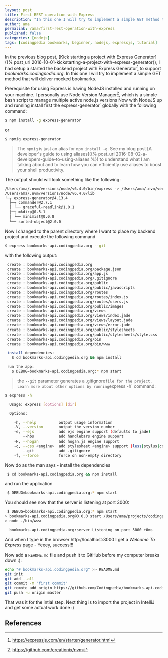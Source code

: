 ```yaml
---
layout: post
title: First REST operation with Express
description: "In this one I will try to implement a simple GET method that will deliver mocked bookmarks."
author: ama
permalink: /ama/first-rest-operation-with-express
published: false
categories: [nodejs]
tags: [codingpedia bookmarks, beginner, nodejs, expressjs, tutorial]
---
```


In the previous blog post, [Kick starting a project with Express Generator]({% post_url 2016-10-01-kickstarting-a-project-with-express-generator}),
I had setup a started the backend project with Express Generator[^1] to support _bookmarks.codingpedia.org_. In this one I will try to implement
a simple GET method that will deliver mocked bookmarks.

[^1]: <https://expressjs.com/en/starter/generator.html>

<!--more-->

Prerequisite for using Express is having NodeJS installed and running on your machine. I personally use Node Version Manager[^4], which is a simple bash script to manage multiple active node.js versions
Now with NodeJS up and running install first the express-generator` globally with the following command:

[^4]: <https://github.com/creationix/nvm>

```bash
$ npm install -g express-generator
```

or

```bash
$ npmig express-generator
```

> The `npmig` is just an alias for `npm install -g`. See my blog post [A developer's guide to using aliases]({% post_url 2016-08-02-a-developers-guide-to-using-aliases %}) to understand what I am talking about and to learn
how you can efficiently use aliases to boost your shell productivity.

The output should will look something like the following:

```bash
/Users/ama/.nvm/versions/node/v6.4.0/bin/express -> /Users/ama/.nvm/versions/node/v6.4.0/lib/node_modules/express-generator/bin/express
/Users/ama/.nvm/versions/node/v6.4.0/lib
└─┬ express-generator@4.13.4
  ├─┬ commander@2.7.1
  │ └── graceful-readlink@1.0.1
  ├─┬ mkdirp@0.5.1
  │ └── minimist@0.0.8
  └── sorted-object@2.0.0
```

Now I changed to the parent directory where I want to place my backend project and execute the following command

```bash
$ express bookmarks-api.codingpedia.org --git
```

with the following output:

```bash
 create : bookmarks-api.codingpedia.org
 create : bookmarks-api.codingpedia.org/package.json
 create : bookmarks-api.codingpedia.org/app.js
 create : bookmarks-api.codingpedia.org/.gitignore
 create : bookmarks-api.codingpedia.org/public
 create : bookmarks-api.codingpedia.org/public/javascripts
 create : bookmarks-api.codingpedia.org/routes
 create : bookmarks-api.codingpedia.org/routes/index.js
 create : bookmarks-api.codingpedia.org/routes/users.js
 create : bookmarks-api.codingpedia.org/public/images
 create : bookmarks-api.codingpedia.org/views
 create : bookmarks-api.codingpedia.org/views/index.jade
 create : bookmarks-api.codingpedia.org/views/layout.jade
 create : bookmarks-api.codingpedia.org/views/error.jade
 create : bookmarks-api.codingpedia.org/public/stylesheets
 create : bookmarks-api.codingpedia.org/public/stylesheets/style.css
 create : bookmarks-api.codingpedia.org/bin
 create : bookmarks-api.codingpedia.org/bin/www

 install dependencies:
   $ cd bookmarks-api.codingpedia.org && npm install

 run the app:
   $ DEBUG=bookmarks-api.codingpedia.org:* npm start

```

> the `--git` parameter generates a .gitignore` file for the project. Learn more about other options by running `express -h` command:


```bash
$ express -h

  Usage: express [options] [dir]

  Options:

    -h, --help          output usage information
    -V, --version       output the version number
    -e, --ejs           add ejs engine support (defaults to jade)
        --hbs           add handlebars engine support
    -H, --hogan         add hogan.js engine support
    -c, --css <engine>  add stylesheet <engine> support (less|stylus|compass|sass) (defaults to plain css)
        --git           add .gitignore
    -f, --force         force on non-empty directory
```

Now do as the man says - install the dependencies

```bash
 $ cd bookmarks-api.codingpedia.org && npm install
```

and run the application

```bash
 $ DEBUG=bookmarks-api.codingpedia.org:* npm start
```

You should see now that the server is listening at port 3000:

```bash
 $ DEBUG=bookmarks-api.codingpedia.org:* npm start
> bookmarks-api.codingpedia.org@0.0.0 start /Users/ama/projects/codingpedia-bookmarks/bookmarks-api.codingpedia.org
> node ./bin/www

  bookmarks-api.codingpedia.org:server Listening on port 3000 +0ms
```

And when I type in the browser http://localhost:3000 I get a _Welcome To Express_ page - Yeeey, success!!!

Now add a `README.md` file and push it to GitHub before my computer breaks down :):

```bash
echo "# bookmarks-api.codingpedia.org" >> README.md
git init
git add --all
git commit -m "first commit"
git remote add origin https://github.com/Codingpedia/bookmarks-api.codingpedia.org.git
git push -u origin master
```

That was it for the intial step. Next thing is to import the project in IntelliJ and get some actual work done :)

## References
